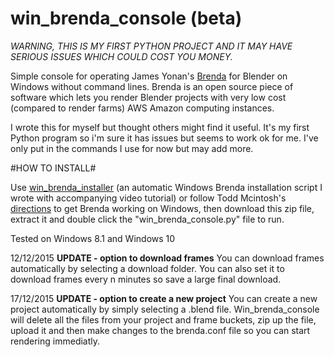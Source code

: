 # win_brenda_console (beta)

*WARNING, THIS IS MY FIRST PYTHON PROJECT AND IT MAY HAVE SERIOUS ISSUES WHICH COULD COST YOU MONEY.*

Simple console for operating James Yonan's [Brenda](https://github.com/jamesyonan/brenda) for Blender on Windows without command lines. Brenda is an open source piece of software which lets you render Blender projects with very low cost (compared to render farms) AWS Amazon computing instances.

I wrote this for myself but thought others might find it useful. It's my first Python program so i'm sure it has issues but seems to work ok for me. I've only put in the commands I use for now but may add more.
 
#HOW TO INSTALL#

Use [win_brenda_installer](https://github.com/rider-rebooted/win_brenda_installer) (an automatic Windows Brenda installation script I wrote with accompanying video tutorial) or follow Todd Mcintosh's [directions](http://brendapro.com/forum/viewtopic.php?f=0&t=76&sid=e6bc8c5335e35bab0605da5a5a6f9965) to get Brenda working on Windows, then download this zip file, extract it and double click the "win_brenda_console.py" file to run.


Tested on Windows 8.1 and Windows 10

12/12/2015 **UPDATE - option to download frames**
You can download frames automatically by selecting a download folder. You can also set it to download frames every n minutes so save a large final download.

17/12/2015 **UPDATE - option to create a new project**
You can create a new project automatically by simply selecting a .blend file. Win_brenda_console will delete all the files from your project and frame buckets, zip up the file, upload it and then make changes to the brenda.conf file so you can start rendering immediatly.
